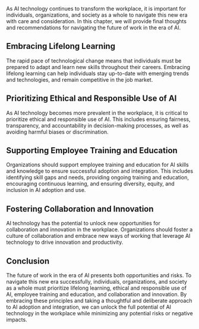 
As AI technology continues to transform the workplace, it is important for individuals, organizations, and society as a whole to navigate this new era with care and consideration. In this chapter, we will provide final thoughts and recommendations for navigating the future of work in the era of AI.

Embracing Lifelong Learning
---------------------------

The rapid pace of technological change means that individuals must be prepared to adapt and learn new skills throughout their careers. Embracing lifelong learning can help individuals stay up-to-date with emerging trends and technologies, and remain competitive in the job market.

Prioritizing Ethical and Responsible Use of AI
----------------------------------------------

As AI technology becomes more prevalent in the workplace, it is critical to prioritize ethical and responsible use of AI. This includes ensuring fairness, transparency, and accountability in decision-making processes, as well as avoiding harmful biases or discrimination.

Supporting Employee Training and Education
------------------------------------------

Organizations should support employee training and education for AI skills and knowledge to ensure successful adoption and integration. This includes identifying skill gaps and needs, providing ongoing training and education, encouraging continuous learning, and ensuring diversity, equity, and inclusion in AI adoption and use.

Fostering Collaboration and Innovation
--------------------------------------

AI technology has the potential to unlock new opportunities for collaboration and innovation in the workplace. Organizations should foster a culture of collaboration and embrace new ways of working that leverage AI technology to drive innovation and productivity.

Conclusion
----------

The future of work in the era of AI presents both opportunities and risks. To navigate this new era successfully, individuals, organizations, and society as a whole must prioritize lifelong learning, ethical and responsible use of AI, employee training and education, and collaboration and innovation. By embracing these principles and taking a thoughtful and deliberate approach to AI adoption and integration, we can unlock the full potential of AI technology in the workplace while minimizing any potential risks or negative impacts.
